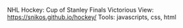 NHL Hockey: Cup of Stanley Finals
Victorious View: https://snikos.github.io/hockey/
Tools: javascripts, css, html